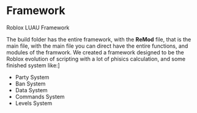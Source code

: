 # Framework
Roblox LUAU Framework

The build folder has the entire framework, with the <strong>ReMod</strong> file, that is the main file, with the main file you can direct have the entire functions, and modules of the framwork.
We created a framework designed to be the Roblox evolution of scripting with a lot of phisics calculation, and some finished system like:]
- Party System
- Ban System
- Data System
- Commands System
- Levels System
